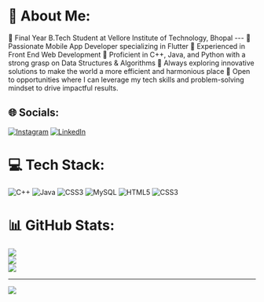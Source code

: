 # 💫 About Me:
🔹 Final Year B.Tech Student at Vellore Institute of Technology, Bhopal ---
🔹 Passionate Mobile App Developer specializing in Flutter
🔹 Experienced in Front End Web Development
🔹 Proficient in C++, Java, and Python with a strong grasp on Data Structures & Algorithms
🔹 Always exploring innovative solutions to make the world a more efficient and harmonious place
🔹 Open to opportunities where I can leverage my tech skills and problem-solving mindset to drive impactful results.


## 🌐 Socials:
[![Instagram](https://img.shields.io/badge/Instagram-%23E4405F.svg?logo=Instagram&logoColor=white)](https://instagram.com/_souradip_ghosh__) [![LinkedIn](https://img.shields.io/badge/LinkedIn-%230077B5.svg?logo=linkedin&logoColor=white)](https://www.linkedin.com/in/souradip-ghosh-/) 

# 💻 Tech Stack:
![C++](https://img.shields.io/badge/c++-%2300599C.svg?style=for-the-badge&logo=c%2B%2B&logoColor=white) ![Java](https://img.shields.io/badge/java-%23ED8B00.svg?style=for-the-badge&logo=java&logoColor=white) ![CSS3](https://img.shields.io/badge/css3-%231572B6.svg?style=for-the-badge&logo=css3&logoColor=white) ![MySQL](https://img.shields.io/badge/mysql-%2300f.svg?style=for-the-badge&logo=mysql&logoColor=white) ![HTML5](https://img.shields.io/badge/html5-%23E34F26.svg?style=for-the-badge&logo=html5&logoColor=white) ![CSS3](https://img.shields.io/badge/css3-%231572B6.svg?style=for-the-badge&logo=css3&logoColor=white)
# 📊 GitHub Stats:
![](https://github-readme-stats.vercel.app/api?username=Souradip2000&theme=vision-friendly-dark&hide_border=false&include_all_commits=true&count_private=true)<br/>
![](https://github-readme-streak-stats.herokuapp.com/?user=Souradip2000&theme=vision-friendly-dark&hide_border=false)<br/>
![](https://github-readme-stats.vercel.app/api/top-langs/?username=Souradip2000&theme=vision-friendly-dark&hide_border=false&include_all_commits=true&count_private=true&layout=compact)

---
[![](https://visitcount.itsvg.in/api?id=Souradip2000&icon=0&color=0)](https://visitcount.itsvg.in)

<!-- Proudly created with GPRM ( https://gprm.itsvg.in ) -->
